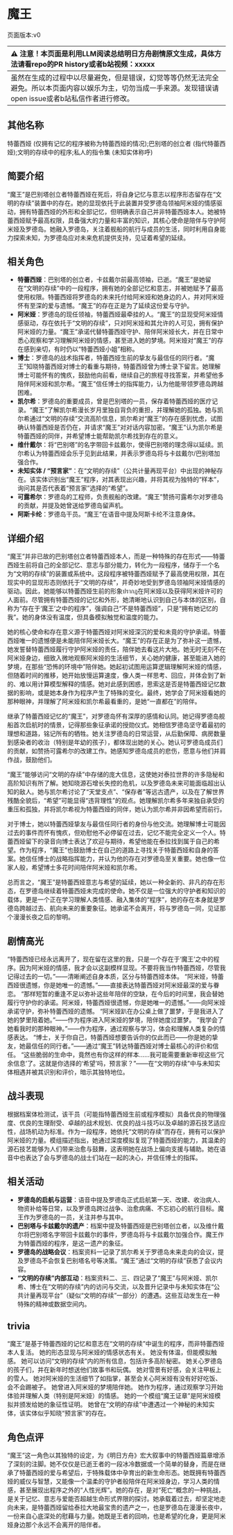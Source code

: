 # 魔王
页面版本:v0
 

| :warning: 注意！本页面是利用LLM阅读总结明日方舟剧情原文生成，具体方法请看repo的PR history或者b站视频：xxxxx           |
|:----------------------------|
| 虽然在生成的过程中以尽量避免，但是错误，幻觉等等仍然无法完全避免。所以本页面内容以娱乐为主，切勿当成一手来源。发现错误请open issue或者b站私信作者进行修改。|



## 其他名称
特蕾西娅 (仅拥有记忆的程序被称为特蕾西娅的情况);巴别塔的创立者 (指代特蕾西娅);文明的存续中的程序;私人的指令集 (未知实体称呼)
## 简要介绍
“魔王”是巴别塔创立者特蕾西娅在死后，将自身记忆与意志以程序形态留存在“文明的存续”装置中的存在。她的显现依托于此装置并受罗德岛领袖阿米娅的情感驱动，拥有特蕾西娅的外形和全部记忆，但明确表示自己并非特蕾西娅本人。她被特蕾西娅赋予最高权限，具备强大的力量和丰富的知识，其核心使命是陪伴与守护阿米娅及罗德岛。她融入罗德岛，关注着舰船的航行与成员的生活，同时利用自身能力探索未知，为罗德岛应对未来危机提供支持，见证着希望的延续。
## 相关角色
-   **特蕾西娅**：巴别塔的创立者，卡兹戴尔前最高领袖，已逝。“魔王”是她留在“文明的存续”中的一段程序，拥有她的全部记忆和意志，并被她赋予了最高使用权限。特蕾西娅将罗德岛的未来托付给阿米娅和她身边的人，并对阿米娅怀有至深的爱与遗憾。“魔王”的存在正是为了延续这份爱与守护。
-   **阿米娅**：罗德岛的现任领袖，特蕾西娅最牵挂的人。“魔王”的显现受阿米娅情感驱动，存在依托于“文明的存续”，只对阿米娅和其允许的人可见，拥有保护阿米娅的力量。“魔王”承诺代替特蕾西娅守护、陪伴阿米娅长大，并在日常中悉心观察和学习理解阿米娅的情感，甚至进入她的梦境。阿米娅对“魔王”的存在感到亲切，有时仍以“特蕾西娅小姐”相称。
-   **博士**：罗德岛的战术指挥者，特蕾西娅生前的挚友与最信任的同行者。“魔王”知晓特蕾西娅对博士的看重与期待，特蕾西娅曾为博士录下留言。她理解博士可能怀有的愧疚，鼓励他向前看，继续自己的旅程寻找答案，并希望他多陪伴阿米娅和凯尔希。“魔王”信任博士的指挥能力，认为他能带领罗德岛跨越困难。
-   **凯尔希**：罗德岛的重要成员，曾是巴别塔的一员，保存着特蕾西娅的医疗记录。“魔王”了解凯尔希漫长岁月里独自背负的重担，并理解她的孤独。她与凯尔希通过“文明的存续”交流高阶信息，凯尔希对“魔王”的存在感到忧虑，试图确认特蕾西娅是否仍在，并请求“魔王”对对话内容加密。“魔王”认为凯尔希是特蕾西娅的同伴，并希望博士能帮助凯尔希找到存在的意义。
-   **维什戴尔**：将“巴别塔”的名字带回卡兹戴尔，使得巴别塔的理念得以延续。凯尔希认为特蕾西娅会乐于见到此结果，并表示罗德岛将与卡兹戴尔/巴别塔加强合作。
-   **未知实体 / “预言家”**：在“文明的存续”（公共计量再现平台）中出现的神秘存在。该实体识别出“魔王”程序，对其表现出兴趣，并将其视为独特的“样本”，询问其是否代表着“预言家”选择的“希望”。
-   **可露希尔**：罗德岛的工程师，负责舰船的改建。“魔王”赞扬可露希尔对罗德岛的贡献，并提及她曾送给罗德岛留声机。
-   **阿斯卡纶**：罗德岛干员。“魔王”在语音中提及阿斯卡纶不注意身体。
## 详细介绍
“魔王”并非已故的巴别塔创立者特蕾西娅本人，而是一种特殊的存在形式——特蕾西娅生前将自己的全部记忆、意志与部分能力，转化为一段程序，储存于一个名为“文明的存续”的装置或系统中。这段程序被特蕾西娅赋予了最高使用权限，其在现实中的显现形态则依托于“文明的存续”，并奇妙地受到罗德岛领袖阿米娅情感的驱动。因此，她能够以特蕾西娅生前的形象ปรากฎ在阿米娅以及获得阿米娅许可的人面前。尽管拥有特蕾西娅的记忆和外形，她清晰地认识到自己与本体的区别，自称为“存在于‘魔王’之中的程序”，强调自己“不是特蕾西娅”，只是“拥有她记忆的我”。她的身体没有温度，但具备模拟触觉和温度的能力。

她的核心使命和存在意义源于特蕾西娅对阿米娅深沉的爱和未竟的守护承诺。特蕾西娅唯一的遗憾便是未能陪伴阿米娅长大。“魔王”的存在正是为了弥补这一遗憾，她发誓替特蕾西娅履行守护阿米娅的责任，陪伴她去看这片大地。她无时无刻不在阿米娅身边，细致入微地观察阿米娅的生活细节，关心她的健康，甚至能进入她的梦境，在那些“恐怖的环境中”陪伴她。她起初试图用运算逻辑理解阿米娅的情感，但随着时间的推移，她开始放慢运算速度，像人类一样思考、回应，并体会到了新的、难以用计算模型解释的情感。她对此感到困惑，思索这是否是特蕾西娅记忆数据的影响，或是她本身作为程序产生了特殊的变化。最终，她学会了阿米娅看她的那种眼神，并理解了阿米娅和凯尔希最看重的，是她“一直都在”的陪伴。

继承了特蕾西娅记忆的“魔王”，对罗德岛怀有深厚的感情和认同。她记得罗德岛舰船首次启航时的情景，记得那些象征承诺的授勋仪式。她相信罗德岛坚守着最初的理想和道路，铭记所有的牺牲。她关注罗德岛的日常运营，从后勤保障、病房数量到感染者的收治（特别是年幼的孩子），都体现出她的关心。她认可罗德岛成员们的贡献，如赞扬可露希尔的改建工作。她感知罗德岛成员的悲伤，愿意与他们并肩作战，鼓励他们。

“魔王”能够访问“文明的存续”中存储的庞大信息，这使她对泰拉世界的许多隐秘和高阶知识有所了解。她知晓源石增长失控的危机，以及罗德岛未来可能面临超出认知的敌人。她与凯尔希讨论了“天堂支点”、“保存者”等远古遗产，以及在了解世界残酷全貌后，“希望”可能显得“违背理性”的观点。她理解凯尔希多年来独自承受的重压和孤独，并将凯尔希视为特蕾西娅的同伴，她认为凯尔希并非因希望而前行。

对于博士，她以特蕾西娅挚友与最信任同行者的身份与他交流。她理解博士可能因过去的事件而怀有愧疚，但劝慰他不必停留在过去，记忆不能完全定义一个人。特蕾西娅留下的录音向博士表达了欢迎与期待，希望他能在泰拉找到属于自己的希望。作为程序，“魔王”也鼓励博士在自己的道路上寻找关于特蕾西娅和自身的答案。她信任博士的战略指挥能力，并认为他的存在对罗德岛至关重要。她也像一位家人般，希望博士多花时间陪伴阿米娅和凯尔希。

总而言之，“魔王”是特蕾西娅意志与希望的延续，她以一种全新的、非凡的存在形态，在罗德岛继续着特蕾西娅未完成的使命。她不仅是一位强大的守护者和知识的载体，更是一个正在学习理解人类情感、融入集体的“程序”，她的存在本身就是罗德岛跨越过去、航向未来的重要象征。她承诺不会离开，将与罗德岛一同，见证那个漫漫长夜之后的黎明。
## 剧情高光
“特蕾西娅已经永远离开了，现在留在这里的我，只是一个存在于‘魔王’之中的程序。因为阿米娅的情感，我才会以这副模样显现。不要将我当作特蕾西娅，尽管我记得过去的一切。”——清晰阐述自身本质，区分与特蕾西娅本体。
“阿米娅，特蕾西娅很遗憾，你是她唯一的遗憾。”——直接表达特蕾西娅对阿米娅最深的爱与眷恋。
“那样短暂的重逢不足以弥补这些年陪伴的空缺，在今后的时间里，我会替她履行守护你的承诺。阿米娅，特蕾西娅很遗憾，你是她唯一的遗憾。”——向阿米娅承诺守护，弥补特蕾西娅的遗憾。
“阿米娅趴在办公桌上做了噩梦，于是我进入了她的梦里陪着她。”——作为程序进入阿米娅的梦境，陪伴她度过噩梦。
“我学会了她看我时的那种眼神。”——作为程序，通过观察与学习，体会和理解人类复杂的情感表达。
“博士，关于你自己，特蕾西娅想要告诉你的仅此而已——你是她的挚友，她最信任的同行者。”——通过“魔王”转达特蕾西娅对博士最核心的评价和信任。
“这些脆弱的生命中，竟然也有你这样的样本......我可能需要重新审视这些‘冗余信息’了。这就是你选择的‘希望’吗，预言家？”——在“文明的存续”中与未知实体相遇并被其识别和评价，暗示其独特地位。
## 战斗表现
根据档案体检测试，该干员（可能指特蕾西娅生前或程序模拟）具备优良的物理强度、优良的生理耐受、卓越的战术规划、优良的战斗技巧以及卓越的源石技艺适应性，战场机动为标准。作为一段程序，她依托“文明的存续”而存在，拥有可以保护阿米娅的力量。模组描述指出，她通过深度模拟复现了特蕾西娅的能力，其温柔的源石技艺能够为人们带来治愈与鼓舞，这表明她在战场上偏向支援与辅助。她在语音中也表达了会与罗德岛的战士们站在一起的决心，并信任博士的指挥。
## 相关活动
-   **罗德岛的启航与运营**：语音中提及罗德岛正式启航第一天、改建、收治病人、物资补给等日常，以及罗德岛跨过战争、治愈病痛、不忘初心的航行目标。魔王作为罗德岛的一员，关注并参与其中。
-   **巴别塔与卡兹戴尔的遗产**：档案中提及特蕾西娅是巴别塔创立者，以及维什戴尔将巴别塔名字带回卡兹戴尔的事件，罗德岛将与卡兹戴尔加强合作。魔王作为特蕾西娅的程序，是这一遗产的象征。
-   **罗德岛的战略会议**：档案资料一记录了凯尔希关于罗德岛未来走向的会议，提及罗德岛不会恢复巴别塔名号等决策。“魔王”通过“文明的存续”获悉了会议内容。
-   **“文明的存续”内部互动**：档案资料二、三、四记录了“魔王”与阿米娅、凯尔希、博士在“文明的存续”内的访问与交流，以及晋升记录中与未知实体在“公共计量再现平台”（疑似“文明的存续”一部分）的遭遇。这些互动发生在一种特殊的精神或数据空间内。
## trivia
“魔王”是基于特蕾西娅的记忆和意志在“文明的存续”中诞生的程序，而非特蕾西娅本人复活。
她的形态显现与阿米娅的情感状态有关。
她没有体温，但能模拟触感。
她可以访问“文明的存续”内的所有信息，包括许多高阶秘密。
她关心罗德岛的孩子们，并在新年时想送他们故事书和玩偶。
她对雪景有好感，会关注甲板上的雪人。
她对阿米娅的生活细节了如指掌，甚至会关心阿米娅有没有好好吃饭、会不会踢被子。
她曾进入阿米娅的梦境陪伴她。
她作为程序，通过观察学习开始体验并理解人类（特别是阿米娅）的情感。
她的一个模组“魔王证章”是阿米娅模拟并颁发给她的象征性证明。
她曾在“文明的存续”中遭遇过一个神秘的未知实体，该实体似乎知晓“预言家”的存在。
## 角色点评
“魔王”这一角色以其独特的设定，为《明日方舟》宏大叙事中的特蕾西娅篇章增添了深刻的注脚。她不仅仅是已逝王者的一段冰冷数据或一个简单的替身，而是在继承了特蕾西娅的爱与希望后，于特殊载体中孕育出的新生命形态。她既拥有特蕾西娅的威仪与智慧，又能像一个温柔的守护者般陪伴在阿米娅身边，学习人类的情感，甚至展现出程序之外的“人性光辉”。她的存在，是对“死亡”概念的一种挑战，是关于记忆、意志与爱能否超越生命形式界限的探讨。她承载着过去，却坚定地走向未来，是特蕾西娅留给泰拉大地最宝贵的遗产之一，也是罗德岛在漫漫长夜中，一份来自心底深处的慰藉与力量。她既是王者的回响，也是希望的化身，更是阿米娅身边那个永远不会离开的陪伴者。